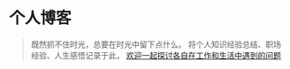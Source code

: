 # 个人博客

> 既然抓不住时光，总要在时光中留下点什么。
> 将个人知识经验总结、职场经验、人生感悟记录于此，
[欢迎一起探讨各自在工作和生活中遇到的问题](https://github.com/lingzZ/Blog/issues/1)